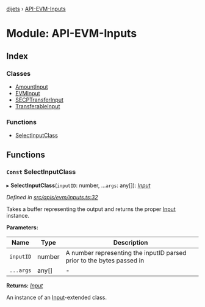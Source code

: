 [dijets](../README.md) › [API-EVM-Inputs](api_evm_inputs.md)

# Module: API-EVM-Inputs

## Index

### Classes

* [AmountInput](../classes/api_evm_inputs.amountinput.md)
* [EVMInput](../classes/api_evm_inputs.evminput.md)
* [SECPTransferInput](../classes/api_evm_inputs.secptransferinput.md)
* [TransferableInput](../classes/api_evm_inputs.transferableinput.md)

### Functions

* [SelectInputClass](api_evm_inputs.md#const-selectinputclass)

## Functions

### `Const` SelectInputClass

▸ **SelectInputClass**(`inputID`: number, ...`args`: any[]): *[Input](../classes/common_inputs.input.md)*

*Defined in [src/apis/evm/inputs.ts:32](https://github.com/Dijets-Inc/dijetsjs/blob/master/src/apis/evm/inputs.ts#L32)*

Takes a buffer representing the output and returns the proper [Input](../classes/common_inputs.input.md) instance.

**Parameters:**

Name | Type | Description |
------ | ------ | ------ |
`inputID` | number | A number representing the inputID parsed prior to the bytes passed in  |
`...args` | any[] | - |

**Returns:** *[Input](../classes/common_inputs.input.md)*

An instance of an [Input](../classes/common_inputs.input.md)-extended class.
